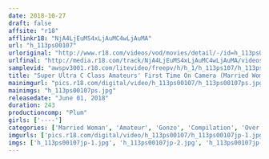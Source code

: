 ```yaml
---
date: 2018-10-27
draft: false
affsite: "r18"
afflinkr18: "NjA4LjEuMS4xLjAuMC4wLjAuMA"
url: "h_113ps00107"
urloriginal: "http://www.r18.com/videos/vod/movies/detail/-/id=h_113ps00107"
urlfinal: "http://media.r18.com/track/NjA4LjEuMS4xLjAuMC4wLjAuMA/videos/vod/movies/detail/-/id=h_113ps00107"
samplevid: "awspv3001.r18.com/litevideo/freepv/h/h_1/h_113ps107/h_113ps107_dmb_w.mp4"
title: "Super Ultra C Class Amateurs' First Time On Camera (Married Woman Edition) 'I'm So Sorry Darling' 4 Hours PS - 107"
mainimgurl: "pics.r18.com/digital/video/h_113ps00107/h_113ps00107ps.jpg"
mainimgs: "h_113ps00107ps.jpg"
releasedate: "June 01, 2018"
duration: 243
productioncomp: "Plum"
girls: ['----']
categories: ['Married Woman', 'Amateur', 'Gonzo', 'Compilation', 'Over 4 Hours']
imgurls: ['pics.r18.com/digital/video/h_113ps00107/h_113ps00107jp-1.jpg', 'pics.r18.com/digital/video/h_113ps00107/h_113ps00107jp-2.jpg', 'pics.r18.com/digital/video/h_113ps00107/h_113ps00107jp-3.jpg', 'pics.r18.com/digital/video/h_113ps00107/h_113ps00107jp-4.jpg', 'pics.r18.com/digital/video/h_113ps00107/h_113ps00107jp-5.jpg', 'pics.r18.com/digital/video/h_113ps00107/h_113ps00107jp-6.jpg', 'pics.r18.com/digital/video/h_113ps00107/h_113ps00107jp-7.jpg', 'pics.r18.com/digital/video/h_113ps00107/h_113ps00107jp-8.jpg', 'pics.r18.com/digital/video/h_113ps00107/h_113ps00107jp-9.jpg', 'pics.r18.com/digital/video/h_113ps00107/h_113ps00107jp-10.jpg', 'pics.r18.com/digital/video/h_113ps00107/h_113ps00107jp-11.jpg', 'pics.r18.com/digital/video/h_113ps00107/h_113ps00107jp-12.jpg', 'pics.r18.com/digital/video/h_113ps00107/h_113ps00107jp-13.jpg', 'pics.r18.com/digital/video/h_113ps00107/h_113ps00107jp-14.jpg', 'pics.r18.com/digital/video/h_113ps00107/h_113ps00107jp-15.jpg', 'pics.r18.com/digital/video/h_113ps00107/h_113ps00107jp-16.jpg', 'pics.r18.com/digital/video/h_113ps00107/h_113ps00107jp-17.jpg', 'pics.r18.com/digital/video/h_113ps00107/h_113ps00107jp-18.jpg', 'pics.r18.com/digital/video/h_113ps00107/h_113ps00107jp-19.jpg', 'pics.r18.com/digital/video/h_113ps00107/h_113ps00107jp-20.jpg']
imgs: ['h_113ps00107jp-1.jpg', 'h_113ps00107jp-2.jpg', 'h_113ps00107jp-3.jpg', 'h_113ps00107jp-4.jpg', 'h_113ps00107jp-5.jpg', 'h_113ps00107jp-6.jpg', 'h_113ps00107jp-7.jpg', 'h_113ps00107jp-8.jpg', 'h_113ps00107jp-9.jpg', 'h_113ps00107jp-10.jpg', 'h_113ps00107jp-11.jpg', 'h_113ps00107jp-12.jpg', 'h_113ps00107jp-13.jpg', 'h_113ps00107jp-14.jpg', 'h_113ps00107jp-15.jpg', 'h_113ps00107jp-16.jpg', 'h_113ps00107jp-17.jpg', 'h_113ps00107jp-18.jpg', 'h_113ps00107jp-19.jpg', 'h_113ps00107jp-20.jpg']
---
```

